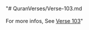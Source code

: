 "# QuranVerses/Verse-103.md <br> <br>For more infos, See [Verse 103](https://www.quranbookk.com/quran/search?q=103)"